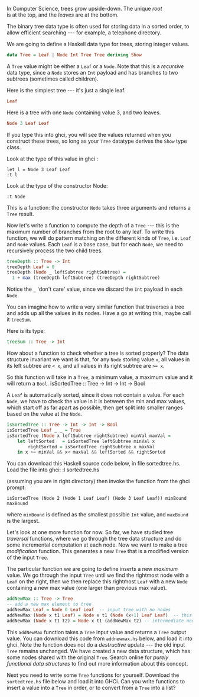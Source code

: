 In Computer Science, trees grow upside-down. The unique *root*  
is at the top, and the *leaves* are at the bottom. 

The binary tree data type is often used for
storing data in a sorted order, to allow efficient
searching --- for example, a telephone directory.

We are going to define a Haskell data type for trees, storing integer values.

~~~ haskell
data Tree = Leaf | Node Int Tree Tree deriving Show
~~~

A `Tree` value might be either a `Leaf` or a `Node`.
Note that this is a *recursive* data type, since a `Node` stores an 
`Int` payload and has branches to two subtrees (sometimes called children).

Here is the simplest tree --- it's just a single leaf.

~~~ haskell
Leaf
~~~

Here is a tree with one `Node` containing value 3, and two leaves.

~~~ haskell
Node 3 Leaf Leaf
~~~

If you type this into ghci, you will see the values returned when you construct
these trees, so long as your `Tree` datatype derives the `Show` type class.

Look at the type of this value in ghci :

    let l = Node 3 Leaf Leaf
    :t l

Look at the type of the constructor Node:

    :t Node

This is a function: the constructor `Node` takes three arguments and 
returns a `Tree` result.

Now let's write a function to compute the depth of a `Tree` ---
this is the maximum number of branches from the root to any leaf.
To write this function, we will do pattern matching on the
different kinds of `Tree`, i.e. `Leaf` and `Node` values.
Each `Leaf` is a base case, but for each `Node`, we
need to recursively process the two child trees.

~~~ haskell
treeDepth :: Tree -> Int
treeDepth Leaf = 0
treeDepth (Node _ leftSubtree rightSubtree) = 
  1 + max (treeDepth leftSubtree) (treeDepth rightSubtree)
~~~

Notice the `_` 'don't care' value, since we discard the `Int` payload
in each `Node`.

You can imagine how to write a very similar 
function that traverses a tree and adds up all the values in
its nodes. Have a go at writing this, maybe call it `treeSum`.

Here is its type:

~~~ haskell
treeSum :: Tree -> Int
~~~

How about a function to check whether a tree is sorted properly?
The data structure invariant we want is
that, for any `Node` storing value `x`, all values in its left subtree are
`< x`, and all values in its right
subtree are `>= x`.

So this function will take in a `Tree`, a minimum value,
a maximum value and it will return a `Bool`.
isSortedTree :: Tree -> Int -> Int -> Bool

A `Leaf` is automatically sorted, since it does not contain a value.
For each `Node`, we have to check the value in it
is between the min and max values,
which start off as far apart as possible,
then get split into smaller ranges based on the value at the `Node`.

~~~ haskell
isSortedTree :: Tree -> Int -> Int -> Bool
isSortedTree Leaf _ _ = True
isSortedTree (Node x leftSubtree rightSubtree) minVal maxVal =
    let leftSorted   = isSortedTree leftSubtree minVal x
        rightSorted = isSortedTree rightSubtree x maxVal
    in x >= minVal && x< maxVal && leftSorted && rightSorted
~~~ 

You can download this Haskell source code below, in file sortedtree.hs.
Load the file into ghci:
    :l sortedtree.hs

(assuming you are in right directory)
then invoke the function from the ghci prompt:

    isSortedTree (Node 2 (Node 1 Leaf Leaf) (Node 3 Leaf Leaf)) minBound maxBound

where `minBound` is defined as the smallest possible `Int` value, 
and `maxBound` is the largest.

Let's look at one more function for now.
So far, we have studied tree *traversal* functions, 
where we go through the tree data structure and do some
incremental computation at each node.
Now we want to make a tree *modification* function.
This generates a new `Tree` that is a modified version of the input `Tree`.

The particular function we are going to define inserts a
new *maximum* value.
We go through the input `Tree` until we find the rightmost node
with a `Leaf` on the right, then we then replace this rightmost `Leaf` with a new `Node` containing a new max value
(one larger than previous max value).

~~~ haskell
addNewMax :: Tree -> Tree
-- add a new max element to tree
addNewMax Leaf = Node 0 Leaf Leaf  -- input tree with no nodes
addNewMax (Node x t1 Leaf) = Node x t1 (Node (x+1) Leaf Leaf)  -- this is the rightmost Node
addNewMax (Node x t1 t2) = Node x t1 (addNewMax t2) -- intermediate node, go down right subtree
~~~

This `addNewMax` function takes a `Tree` input value 
and returns a `Tree` output value.
You can download this code from `addnewmax.hs` below, and load it into ghci.
Note the function does not do a *destructive* update --- the old 
input `Tree` remains unchanged. 
We have created a new data structure, which has some nodes shared with the
original `Tree`. Search online for 
*purely functional data structures* to find out more information about 
this concept.



Next you need to write some `Tree` functions for yourself.
Download the `sortedtree.hs` file below and load it into GHCi. 
Can you write functions to insert a value into a `Tree` in order, or to 
convert from a `Tree` into a list?
 
